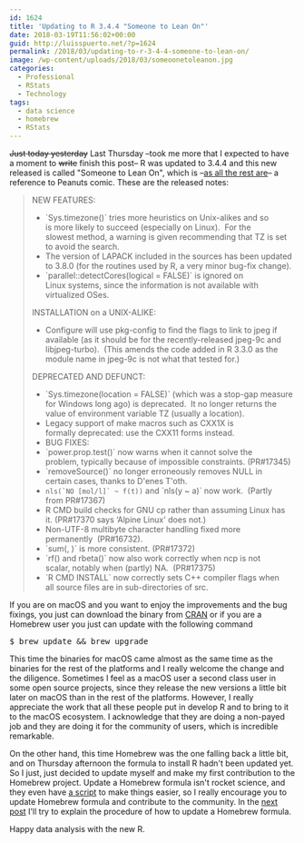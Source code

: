 ```yaml
---
id: 1624
title: 'Updating to R 3.4.4 "Someone to Lean On"'
date: 2018-03-19T11:56:02+00:00
guid: http://luisspuerto.net/?p=1624
permalink: /2018/03/updating-to-r-3-4-4-someone-to-lean-on/
image: /wp-content/uploads/2018/03/someoonetoleanon.jpg
categories:
  - Professional
  - RStats
  - Technology
tags:
  - data science
  - homebrew
  - RStats
---
```

<del>Just today yesterday</del> Last Thursday –took me more that I expected to have a moment to <del>write</del> finish this post– R was updated to 3.4.4 and this new released is called "Someone to Lean On", which is –[as all the rest are](http://livefreeordichotomize.com/2017/09/28/r-release-names/)– a reference to Peanuts comic. These are the released notes:

> NEW FEATURES:
>
>   * \`Sys.timezone()\` tries more heuristics on Unix-alikes and so is more likely to succeed (especially on Linux).  For the slowest method, a warning is given recommending that TZ is set to avoid the search.
>   * The version of LAPACK included in the sources has been updated to 3.8.0 (for the routines used by R, a very minor bug-fix change).
>   * \`parallel::detectCores(logical = FALSE)\` is ignored on Linux systems, since the information is not available with virtualized OSes.
>
> INSTALLATION on a UNIX-ALIKE:
>
>   * Configure will use pkg-config to find the flags to link to jpeg if available (as it should be for the recently-released jpeg-9c and libjpeg-turbo).  (This amends the code added in R 3.3.0 as the module name in jpeg-9c is not what that tested for.)
>
> DEPRECATED AND DEFUNCT:
>
>   * \`Sys.timezone(location = FALSE)\` (which was a stop-gap measure for Windows long ago) is deprecated.  It no longer returns the value of environment variable TZ (usually a location).
>   * Legacy support of make macros such as CXX1X is formally deprecated: use the CXX11 forms instead.
>   * BUG FIXES:
>   * \`power.prop.test()\` now warns when it cannot solve the problem, typically because of impossible constraints. (PR#17345)
>   * \`removeSource()\` no longer erroneously removes NULL in certain cases, thanks to D'enes T'oth.
>   * ``nls(`NO [mol/l]` ~ f(t))`` and \`nls(y ~ a)\` now work.  (Partly from PR#17367)
>   * R CMD build checks for GNU cp rather than assuming Linux has it. (PR#17370 says &#8216;Alpine Linux' does not.)
>   * Non-UTF-8 multibyte character handling fixed more permanently  (PR#16732).
>   * \`sum(, )\` is more consistent. (PR#17372)
>   * \`rf() and rbeta()\` now also work correctly when ncp is not scalar, notably when (partly) NA.  (PR#17375)
>   * \`R CMD INSTALL\` now correctly sets C++ compiler flags when all source files are in sub-directories of src.

If you are on macOS and you want to enjoy the improvements and the bug fixings, you just can download the binary from [CRAN](https://cran.r-project.org/bin/macosx/) or if you are a Homebrew user you just can update with the following command

<pre class="lang:sh decode:true">$ brew update && brew upgrade
</pre>

This time the binaries for macOS came almost as the same time as the binaries for the rest of the platforms and I really welcome the change and the diligence. Sometimes I feel as a macOS user a second class user in some open source projects, since they release the new versions a little bit later on macOS than in the rest of the platforms. However, I really appreciate the work that all these people put in develop R and to bring to it to the macOS ecosystem. I acknowledge that they are doing a non-payed job and they are doing it for the community of users, which is incredible remarkable.

On the other hand, this time Homebrew was the one falling back a little bit, and on Thursday afternoon the formula to install R hadn't been updated yet. So I just, just decided to update myself and make my first contribution to the Homebrew project. Update a Homebrew formula isn't rocket science, and they even have [a script](https://github.com/Homebrew/homebrew-core/blob/master/CONTRIBUTING.md#submit-a-version-upgrade-for-the-foo-formula) to make things easier, so I really encourage you to update Homebrew formula and contribute to the community. In the [next post](http://luisspuerto.net/2018/03/how-i-updated-the-r-formula-in-homebrew/) I'll try to explain the procedure of how to update a Homebrew formula.

Happy data analysis with the new R.
